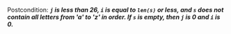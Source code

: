 Postcondition: ***`j` is less than 26, `i` is equal to `len(s)` or less, and `s` does not contain all letters from 'a' to 'z' in order. If `s` is empty, then `j` is 0 and `i` is 0.***